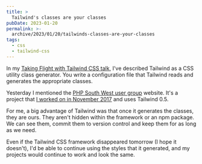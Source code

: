 ```yaml
---
title: >
  Tailwind's classes are your classes
pubDate: 2023-01-20
permalink: >-
  archive/2023/01/20/tailwinds-classes-are-your-classes
tags:
  - css
  - tailwind-css
---
```


In my [Taking Flight with Tailwind CSS talk](https://www.oliverdavies.uk/talks/taking-flight-with-tailwind-css), I've described Tailwind as a CSS utility class generator. You write a configuration file that Tailwind reads and generates the appropriate classes.

Yesterday I mentioned the [PHP South West user group](https://phpsw.uk) website. It's a project that [I worked on in November 2017](https://twitter.com/opdavies/status/934488762276564993) and uses Tailwind 0.5.

For me, a big advantage of Tailwind was that once it generates the classes, they are ours. They aren't hidden within the framework or an npm package. We can see them, commit them to version control and keep them for as long as we need.

Even if the Tailwind CSS framework disappeared tomorrow (I hope it doesn't), I'd be able to continue using the styles that it generated, and my projects would continue to work and look the same.
